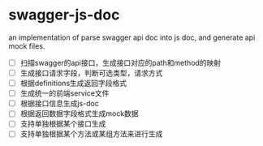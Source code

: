 # swagger-js-doc
an implementation of parse swagger api doc into js doc, and generate api mock files.

- [ ] 扫描swagger的api接口，生成接口对应的path和method的映射 
- [ ] 生成接口请求字段，判断可选类型，请求方式
- [ ] 根据definitions生成返回字段格式
- [ ] 生成统一的前端service文件
- [ ] 根据接口信息生成js-doc
- [ ] 根据返回数据字段格式生成mock数据
- [ ] 支持单独根据某个接口生成
- [ ] 支持单独根据某个方法或某组方法来进行生成
